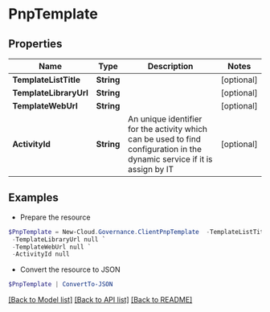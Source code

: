 # PnpTemplate
## Properties

Name | Type | Description | Notes
------------ | ------------- | ------------- | -------------
**TemplateListTitle** | **String** |  | [optional] 
**TemplateLibraryUrl** | **String** |  | [optional] 
**TemplateWebUrl** | **String** |  | [optional] 
**ActivityId** | **String** | An unique identifier for the activity which can be used to find configuration in the dynamic service if it is assign by IT | [optional] 

## Examples

- Prepare the resource
```powershell
$PnpTemplate = New-Cloud.Governance.ClientPnpTemplate  -TemplateListTitle null `
 -TemplateLibraryUrl null `
 -TemplateWebUrl null `
 -ActivityId null
```

- Convert the resource to JSON
```powershell
$PnpTemplate | ConvertTo-JSON
```

[[Back to Model list]](../README.md#documentation-for-models) [[Back to API list]](../README.md#documentation-for-api-endpoints) [[Back to README]](../README.md)

